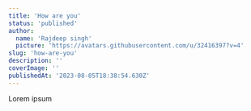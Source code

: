 ```yaml
---
title: 'How are you'
status: 'published'
author:
  name: 'Rajdeep singh'
  picture: 'https://avatars.githubusercontent.com/u/32416397?v=4'
slug: 'how-are-you'
description: ''
coverImage: ''
publishedAt: '2023-08-05T18:38:54.630Z'
---
```


Lorem ipsum

